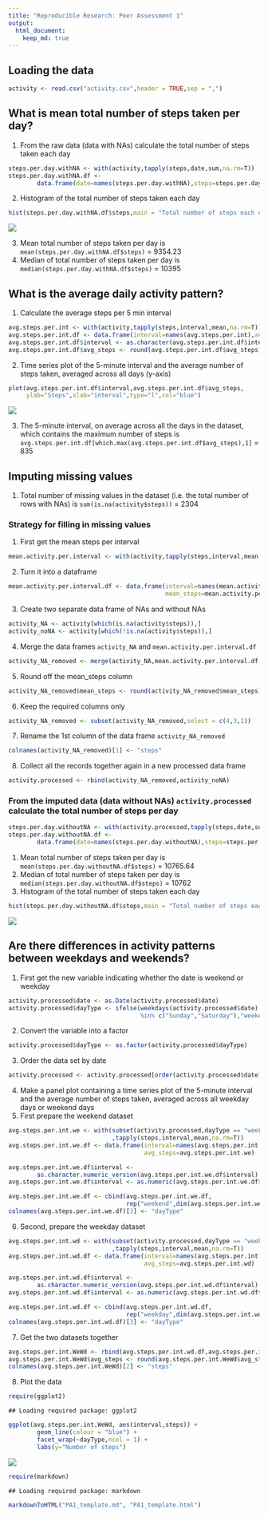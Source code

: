 ```yaml
---
title: "Reproducible Research: Peer Assessment 1"
output: 
  html_document:
    keep_md: true
---
```



## Loading the data

```r
activity <- read.csv("activity.csv",header = TRUE,sep = ",")
```
## What is mean total number of steps taken per day?
1. From the raw data (data with NAs) calculate the total number of steps taken each day

```r
steps.per.day.withNA <- with(activity,tapply(steps,date,sum,na.rm=T))
steps.per.day.withNA.df <- 
        data.frame(date=names(steps.per.day.withNA),steps=steps.per.day.withNA)
```
2. Histogram of the total number of steps taken each day

```r
hist(steps.per.day.withNA.df$steps,main = "Total number of steps each day",xlab = "steps per day")
```

![](PA1_template_files/figure-html/unnamed-chunk-3-1.png)<!-- -->

3. Mean total number of steps taken per day is `mean(steps.per.day.withNA.df$steps)` = 9354.23
4. Median of total number of steps taken per day is `median(steps.per.day.withNA.df$steps)` = 10395

## What is the average daily activity pattern?
1. Calculate the average steps per 5 min interval

```r
avg.steps.per.int <- with(activity,tapply(steps,interval,mean,na.rm=T))
avg.steps.per.int.df <- data.frame(interval=names(avg.steps.per.int),avg_steps=avg.steps.per.int)
avg.steps.per.int.df$interval <- as.character(avg.steps.per.int.df$interval)
avg.steps.per.int.df$avg_steps <- round(avg.steps.per.int.df$avg_steps)
```
2. Time series plot of the 5-minute interval and the average number of steps taken, averaged across all days (y-axis)

```r
plot(avg.steps.per.int.df$interval,avg.steps.per.int.df$avg_steps,
     ylab="Steps",xlab="interval",type="l",col="blue")
```

![](PA1_template_files/figure-html/unnamed-chunk-5-1.png)<!-- -->

3. The 5-minute interval, on average across all the days in the dataset, which contains the maximum number of steps is `avg.steps.per.int.df[which.max(avg.steps.per.int.df$avg_steps),1]` = 835

## Imputing missing values
1. Total number of missing values in the dataset (i.e. the total number of rows with NAs) is `sum(is.na(activity$steps))` = 2304

### Strategy for filling in missing values
1. First get the mean steps per interval

```r
mean.activity.per.interval <- with(activity,tapply(steps,interval,mean,na.rm=T))
```
2. Turn it into a dataframe

```r
mean.activity.per.interval.df <- data.frame(interval=names(mean.activity.per.interval),
                                            mean_steps=mean.activity.per.interval)
```
3. Create two separate data frame of NAs and without NAs

```r
activity_NA <- activity[which(is.na(activity$steps)),]
activity_noNA <- activity[which(!is.na(activity$steps)),]
```
4. Merge the data frames `activity_NA` and `mean.activity.per.interval.df`

```r
activity_NA_removed <- merge(activity_NA,mean.activity.per.interval.df,by = "interval")
```
5. Round off the mean_steps column

```r
activity_NA_removed$mean_steps <- round(activity_NA_removed$mean_steps)
```
6. Keep the required columns only

```r
activity_NA_removed <- subset(activity_NA_removed,select = c(4,3,1))
```
7. Rename the 1st column of the data frame `activity_NA_removed`

```r
colnames(activity_NA_removed)[1] <- "steps"
```
8. Collect all the records together again in a new processed data frame

```r
activity.processed <- rbind(activity_NA_removed,activity_noNA)
```

### From the imputed data (data without NAs) `activity.processed` calculate the total number of steps per day

```r
steps.per.day.withoutNA <- with(activity.processed,tapply(steps,date,sum,na.rm=T))
steps.per.day.withoutNA.df <- 
        data.frame(date=names(steps.per.day.withoutNA),steps=steps.per.day.withoutNA)
```
1. Mean total number of steps taken per day is `mean(steps.per.day.withoutNA.df$steps)` = 10765.64
2. Median of total number of steps taken per day is `median(steps.per.day.withoutNA.df$steps)` = 10762
3. Histogram of the total number of steps taken each day

```r
hist(steps.per.day.withoutNA.df$steps,main = "Total number of steps each day",xlab = "steps per day")
```

![](PA1_template_files/figure-html/unnamed-chunk-15-1.png)<!-- -->

## Are there differences in activity patterns between weekdays and weekends?
1. First get the new variable indicating whether the date is weekend or weekday

```r
activity.processed$date <- as.Date(activity.processed$date)
activity.processed$dayType <- ifelse(weekdays(activity.processed$date) 
                                     %in% c("Sunday","Saturday"),"weekend","weekday")
```
2. Convert the variable into a factor

```r
activity.processed$dayType <- as.factor(activity.processed$dayType)
```
3. Order the data set by date

```r
activity.processed <- activity.processed[order(activity.processed$date),]
```
4. Make a panel plot containing a time series plot of the 5-minute interval and the average number of steps taken, averaged across all weekday days or weekend days 
5. First prepare the weekend dataset

```r
avg.steps.per.int.we <- with(subset(activity.processed,dayType == "weekend")
                             ,tapply(steps,interval,mean,na.rm=T))
avg.steps.per.int.we.df <- data.frame(interval=names(avg.steps.per.int.we),
                                      avg_steps=avg.steps.per.int.we)

avg.steps.per.int.we.df$interval <- 
        as.character.numeric_version(avg.steps.per.int.we.df$interval)
avg.steps.per.int.we.df$interval <- as.numeric(avg.steps.per.int.we.df$interval)

avg.steps.per.int.we.df <- cbind(avg.steps.per.int.we.df,
                                 rep("weekend",dim(avg.steps.per.int.we.df)[1]))
colnames(avg.steps.per.int.we.df)[3] <- "dayType"
```
6. Second, prepare the weekday dataset

```r
avg.steps.per.int.wd <- with(subset(activity.processed,dayType == "weekday")
                             ,tapply(steps,interval,mean,na.rm=T))
avg.steps.per.int.wd.df <- data.frame(interval=names(avg.steps.per.int.wd),
                                      avg_steps=avg.steps.per.int.wd)

avg.steps.per.int.wd.df$interval <-
        as.character.numeric_version(avg.steps.per.int.wd.df$interval)
avg.steps.per.int.wd.df$interval <- as.numeric(avg.steps.per.int.wd.df$interval)

avg.steps.per.int.wd.df <- cbind(avg.steps.per.int.wd.df,
                                 rep("weekday",dim(avg.steps.per.int.wd.df)[1]))
colnames(avg.steps.per.int.wd.df)[3] <- "dayType"
```
7. Get the two datasets together

```r
avg.steps.per.int.WeWd <- rbind(avg.steps.per.int.wd.df,avg.steps.per.int.we.df)
avg.steps.per.int.WeWd$avg_steps <- round(avg.steps.per.int.WeWd$avg_steps)
colnames(avg.steps.per.int.WeWd)[2] <- "steps"
```
8. Plot the data

```r
require(ggplot2)
```

```
## Loading required package: ggplot2
```

```r
ggplot(avg.steps.per.int.WeWd, aes(interval,steps)) + 
        geom_line(colour = "blue") + 
        facet_wrap(~dayType,ncol = 1) +
        labs(y="Number of steps")
```

![](PA1_template_files/figure-html/unnamed-chunk-22-1.png)<!-- -->

```r
require(markdown)
```

```
## Loading required package: markdown
```

```r
markdownToHTML("PA1_template.md", "PA1_template.html")
```
